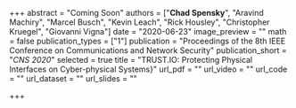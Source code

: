 +++
abstract = "Coming Soon"
authors = ["**Chad Spensky**", "Aravind Machiry", "Marcel Busch", "Kevin Leach", "Rick Housley", "Christopher Kruegel", "Giovanni Vigna"]
date = "2020-06-23"
image_preview = ""
math = false
publication_types = ["1"]
publication = "Proceedings of the 8th IEEE Conference on Communications and Network Security"
publication_short = "*CNS 2020*"
selected = true
title = "TRUST.IO: Protecting Physical Interfaces on Cyber-physical Systems}"
url_pdf = ""
url_video = ""
url_code = ""
url_dataset = ""
url_slides = ""

+++
